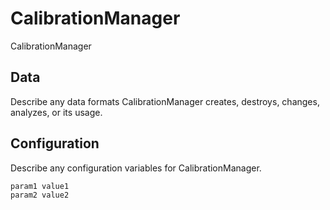 # CalibrationManager

CalibrationManager

## Data

Describe any data formats CalibrationManager creates, destroys, changes, analyzes, or its usage.




## Configuration

Describe any configuration variables for CalibrationManager.

```
param1 value1
param2 value2
```
